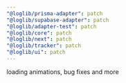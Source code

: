 ```yaml
---
"@loglib/prisma-adapter": patch
"@loglib/supabase-adapter": patch
"@loglib/adapter-test": patch
"@loglib/core": patch
"@loglib/next": patch
"@loglib/tracker": patch
"@loglib/ui": patch
---
```


loading animations, bug fixes and more
